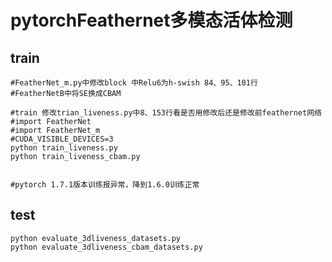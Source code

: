 # pytorchFeathernet多模态活体检测 
## train
```shell
#FeatherNet_m.py中修改block 中Relu6为h-swish 84、95、101行
#FeatherNetB中将SE换成CBAM

#train 修改trian_liveness.py中8、153行看是否用修改后还是修改前feathernet网络
#import FeatherNet
#import FeatherNet_m
#CUDA_VISIBLE_DEVICES=3
python train_liveness.py
python train_liveness_cbam.py


#pytorch 1.7.1版本训练报异常，降到1.6.0训练正常
```

## test
```shell
python evaluate_3dliveness_datasets.py
python evaluate_3dliveness_cbam_datasets.py
```

